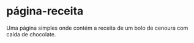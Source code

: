 # página-receita
 Uma página simples onde contém a receita de um bolo de cenoura com calda de chocolate.
